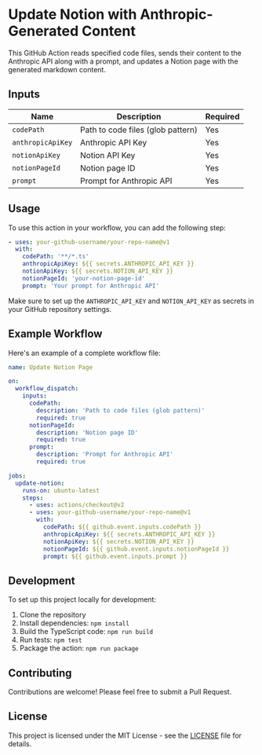 # Update Notion with Anthropic-Generated Content

This GitHub Action reads specified code files, sends their content to the Anthropic API along with a prompt, and updates a Notion page with the generated markdown content.

## Inputs

| Name | Description | Required |
|------|-------------|----------|
| `codePath` | Path to code files (glob pattern) | Yes |
| `anthropicApiKey` | Anthropic API Key | Yes |
| `notionApiKey` | Notion API Key | Yes |
| `notionPageId` | Notion page ID | Yes |
| `prompt` | Prompt for Anthropic API | Yes |

## Usage

To use this action in your workflow, you can add the following step:

```yaml
- uses: your-github-username/your-repo-name@v1
  with:
    codePath: '**/*.ts'
    anthropicApiKey: ${{ secrets.ANTHROPIC_API_KEY }}
    notionApiKey: ${{ secrets.NOTION_API_KEY }}
    notionPageId: 'your-notion-page-id'
    prompt: 'Your prompt for Anthropic API'
```

Make sure to set up the `ANTHROPIC_API_KEY` and `NOTION_API_KEY` as secrets in your GitHub repository settings.

## Example Workflow

Here's an example of a complete workflow file:

```yaml
name: Update Notion Page

on:
  workflow_dispatch:
    inputs:
      codePath:
        description: 'Path to code files (glob pattern)'
        required: true
      notionPageId:
        description: 'Notion page ID'
        required: true
      prompt:
        description: 'Prompt for Anthropic API'
        required: true

jobs:
  update-notion:
    runs-on: ubuntu-latest
    steps:
      - uses: actions/checkout@v2
      - uses: your-github-username/your-repo-name@v1
        with:
          codePath: ${{ github.event.inputs.codePath }}
          anthropicApiKey: ${{ secrets.ANTHROPIC_API_KEY }}
          notionApiKey: ${{ secrets.NOTION_API_KEY }}
          notionPageId: ${{ github.event.inputs.notionPageId }}
          prompt: ${{ github.event.inputs.prompt }}
```

## Development

To set up this project locally for development:

1. Clone the repository
2. Install dependencies: `npm install`
3. Build the TypeScript code: `npm run build`
4. Run tests: `npm test`
5. Package the action: `npm run package`

## Contributing

Contributions are welcome! Please feel free to submit a Pull Request.

## License

This project is licensed under the MIT License - see the [LICENSE](LICENSE) file for details.
